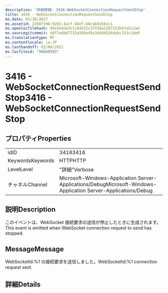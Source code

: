 ```yaml
---
description: '詳細情報: 3416-WebSocketConnectionRequestSendStop'
title: 3416 - WebSocketConnectionRequestSendStop
ms.date: 03/30/2017
ms.assetid: 2288f390-9263-4acf-b0ef-b0cab82bbec1
ms.openlocfilehash: 9de2edda3c1c84422c37938a2207153b6fabc2ad
ms.sourcegitcommit: ddf7edb67715a5b9a45e3dd44536dabc153c1de0
ms.translationtype: MT
ms.contentlocale: ja-JP
ms.lasthandoff: 02/06/2021
ms.locfileid: "99669593"
---
```

# <a name="3416---websocketconnectionrequestsendstop"></a><span data-ttu-id="f444c-103">3416 - WebSocketConnectionRequestSendStop</span><span class="sxs-lookup"><span data-stu-id="f444c-103">3416 - WebSocketConnectionRequestSendStop</span></span>

## <a name="properties"></a><span data-ttu-id="f444c-104">プロパティ</span><span class="sxs-lookup"><span data-stu-id="f444c-104">Properties</span></span>  
  
|||  
|-|-|  
|<span data-ttu-id="f444c-105">id</span><span class="sxs-lookup"><span data-stu-id="f444c-105">ID</span></span>|<span data-ttu-id="f444c-106">3416</span><span class="sxs-lookup"><span data-stu-id="f444c-106">3416</span></span>|  
|<span data-ttu-id="f444c-107">Keywords</span><span class="sxs-lookup"><span data-stu-id="f444c-107">Keywords</span></span>|<span data-ttu-id="f444c-108">HTTP</span><span class="sxs-lookup"><span data-stu-id="f444c-108">HTTP</span></span>|  
|<span data-ttu-id="f444c-109">Level</span><span class="sxs-lookup"><span data-stu-id="f444c-109">Level</span></span>|<span data-ttu-id="f444c-110">"詳細"</span><span class="sxs-lookup"><span data-stu-id="f444c-110">Verbose</span></span>|  
|<span data-ttu-id="f444c-111">チャネル</span><span class="sxs-lookup"><span data-stu-id="f444c-111">Channel</span></span>|<span data-ttu-id="f444c-112">Microsoft-Windows-Application Server-Applications/Debug</span><span class="sxs-lookup"><span data-stu-id="f444c-112">Microsoft-Windows-Application Server-Applications/Debug</span></span>|  
  
## <a name="description"></a><span data-ttu-id="f444c-113">説明</span><span class="sxs-lookup"><span data-stu-id="f444c-113">Description</span></span>  

 <span data-ttu-id="f444c-114">このイベントは、WebSocket 接続要求の送信が停止したときに生成されます。</span><span class="sxs-lookup"><span data-stu-id="f444c-114">This event is emitted when WebSocket connection request to send has stopped.</span></span>  
  
## <a name="message"></a><span data-ttu-id="f444c-115">Message</span><span class="sxs-lookup"><span data-stu-id="f444c-115">Message</span></span>  

 <span data-ttu-id="f444c-116">WebSocketId:%1 の接続要求を送信しました。</span><span class="sxs-lookup"><span data-stu-id="f444c-116">WebSocketId:%1 connection request sent.</span></span>  
  
## <a name="details"></a><span data-ttu-id="f444c-117">詳細</span><span class="sxs-lookup"><span data-stu-id="f444c-117">Details</span></span>
